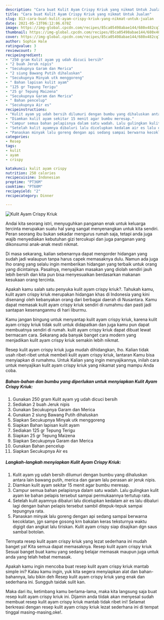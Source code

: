 ```yaml
---
description: "Cara buat Kulit Ayam Crispy Kriuk yang nikmat Untuk Jualan"
title: "Cara buat Kulit Ayam Crispy Kriuk yang nikmat Untuk Jualan"
slug: 813-cara-buat-kulit-ayam-crispy-kriuk-yang-nikmat-untuk-jualan
date: 2021-05-13T06:12:06.678Z
image: https://img-global.cpcdn.com/recipes/85ca05498abae144/680x482cq70/kulit-ayam-crispy-kriuk-foto-resep-utama.jpg
thumbnail: https://img-global.cpcdn.com/recipes/85ca05498abae144/680x482cq70/kulit-ayam-crispy-kriuk-foto-resep-utama.jpg
cover: https://img-global.cpcdn.com/recipes/85ca05498abae144/680x482cq70/kulit-ayam-crispy-kriuk-foto-resep-utama.jpg
author: Sophie Hale
ratingvalue: 3
reviewcount: 7
recipeingredient:
- "250 gram Kulit ayam yg udah dicuci bersih"
- "2 buah Jeruk nipis"
- "Secukupnya Garam dan Merica"
- "2 siung Bawang Putih dihaluskan"
- "Secukupnya Minyak utk menggoreng"
- " Bahan lapisan kulit ayam"
- "125 gr Tepung Terigu"
- "25 gr Tepung Maizena"
- "Secukupnya Garam dan Merica"
- " Bahan pencelup"
- "Secukupnya Air es"
recipeinstructions:
- "Kulit ayam yg udah bersih dilumuri dengan bumbu yang dihaluskan antara lain bawang putih, merica dan garam lalu perasan air jeruk nipis."
- "Diamkan kulit ayam sekitar 15 menit agar bumbu meresap."
- "Campur semua bahan pelapisnya dalam satu wadah. Lalu gulingkan kulit ayam ke bahan pelapis tersebut sampai permukaannya tertutup rata."
- "Setelah kulit ayamnya dibaluri lalu dicelupkan kedalam air es lalu dibaluri lagi dengan bahan pelapis tersebut sambil ditepuk-tepuk sampai tepungnya rata."
- "Panaskan minyak lalu goreng dengan api sedang sampai berwarna kecoklatan, jgn sampe gosong krn bakalan keras teksturnya waktu digigit dan angkat lalu tiriskan. Kulit ayam crispy siap disajikan dgn saus sambal botolan."
categories:
- Resep
tags:
- kulit
- ayam
- crispy

katakunci: kulit ayam crispy 
nutrition: 250 calories
recipecuisine: Indonesian
preptime: "PT36M"
cooktime: "PT60M"
recipeyield: "2"
recipecategory: Dinner

---
```



![Kulit Ayam Crispy Kriuk](https://img-global.cpcdn.com/recipes/85ca05498abae144/680x482cq70/kulit-ayam-crispy-kriuk-foto-resep-utama.jpg)

Andai kita seorang istri, menyuguhkan panganan enak untuk keluarga tercinta merupakan suatu hal yang sangat menyenangkan untuk kita sendiri. Peran seorang ibu bukan sekadar mengurus rumah saja, tetapi anda juga wajib menyediakan kebutuhan gizi tercukupi dan juga panganan yang dikonsumsi anak-anak mesti nikmat.

Di masa  sekarang, kalian sebenarnya dapat mengorder hidangan yang sudah jadi walaupun tanpa harus capek memasaknya dulu. Namun ada juga lho orang yang selalu ingin memberikan hidangan yang terbaik untuk orang yang dicintainya. Pasalnya, menyajikan masakan yang diolah sendiri jauh lebih bersih dan kita pun bisa menyesuaikan berdasarkan makanan kesukaan orang tercinta. 



Apakah kamu salah satu penyuka kulit ayam crispy kriuk?. Tahukah kamu, kulit ayam crispy kriuk merupakan hidangan khas di Indonesia yang kini disenangi oleh kebanyakan orang dari berbagai daerah di Nusantara. Kamu dapat memasak kulit ayam crispy kriuk sendiri di rumahmu dan pasti jadi santapan kesenanganmu di hari liburmu.

Kamu jangan bingung untuk menyantap kulit ayam crispy kriuk, karena kulit ayam crispy kriuk tidak sulit untuk didapatkan dan juga kamu pun dapat membuatnya sendiri di rumah. kulit ayam crispy kriuk dapat dibuat lewat bermacam cara. Sekarang ada banyak banget cara modern yang menjadikan kulit ayam crispy kriuk semakin lebih nikmat.

Resep kulit ayam crispy kriuk juga mudah dihidangkan, lho. Kalian tidak usah ribet-ribet untuk membeli kulit ayam crispy kriuk, lantaran Kamu bisa menyiapkan di rumahmu. Untuk Kalian yang ingin menyajikannya, inilah cara untuk menyajikan kulit ayam crispy kriuk yang nikamat yang mampu Anda coba.

<!--inarticleads1-->

##### Bahan-bahan dan bumbu yang diperlukan untuk menyiapkan Kulit Ayam Crispy Kriuk:

1. Gunakan 250 gram Kulit ayam yg udah dicuci bersih
1. Sediakan 2 buah Jeruk nipis
1. Gunakan Secukupnya Garam dan Merica
1. Gunakan 2 siung Bawang Putih dihaluskan
1. Siapkan Secukupnya Minyak utk menggoreng
1. Siapkan  Bahan lapisan kulit ayam
1. Sediakan 125 gr Tepung Terigu
1. Siapkan 25 gr Tepung Maizena
1. Siapkan Secukupnya Garam dan Merica
1. Gunakan  Bahan pencelup
1. Siapkan Secukupnya Air es




<!--inarticleads2-->

##### Langkah-langkah menyiapkan Kulit Ayam Crispy Kriuk:

1. Kulit ayam yg udah bersih dilumuri dengan bumbu yang dihaluskan antara lain bawang putih, merica dan garam lalu perasan air jeruk nipis.
1. Diamkan kulit ayam sekitar 15 menit agar bumbu meresap.
1. Campur semua bahan pelapisnya dalam satu wadah. Lalu gulingkan kulit ayam ke bahan pelapis tersebut sampai permukaannya tertutup rata.
1. Setelah kulit ayamnya dibaluri lalu dicelupkan kedalam air es lalu dibaluri lagi dengan bahan pelapis tersebut sambil ditepuk-tepuk sampai tepungnya rata.
1. Panaskan minyak lalu goreng dengan api sedang sampai berwarna kecoklatan, jgn sampe gosong krn bakalan keras teksturnya waktu digigit dan angkat lalu tiriskan. Kulit ayam crispy siap disajikan dgn saus sambal botolan.




Ternyata resep kulit ayam crispy kriuk yang lezat sederhana ini mudah banget ya! Kita semua dapat memasaknya. Resep kulit ayam crispy kriuk Sesuai banget buat kamu yang sedang belajar memasak maupun juga untuk anda yang telah hebat memasak.

Apakah kamu ingin mencoba buat resep kulit ayam crispy kriuk mantab simple ini? Kalau kamu ingin, yuk kita segera menyiapkan alat dan bahan-bahannya, lalu bikin deh Resep kulit ayam crispy kriuk yang enak dan sederhana ini. Sungguh taidak sulit kan. 

Maka dari itu, ketimbang kamu berlama-lama, maka kita langsung saja buat resep kulit ayam crispy kriuk ini. Dijamin anda tiidak akan menyesal sudah membuat resep kulit ayam crispy kriuk mantab tidak ribet ini! Selamat berkreasi dengan resep kulit ayam crispy kriuk lezat sederhana ini di tempat tinggal masing-masing,oke!.

